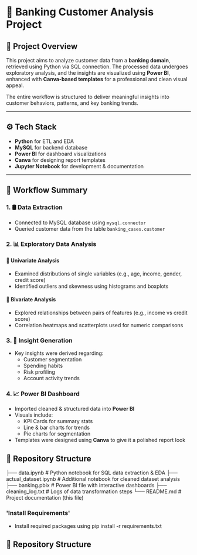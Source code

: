 # 🏦 Banking Customer Analysis Project

## 📘 Project Overview

This project aims to analyze customer data from a **banking domain**, retrieved using Python via SQL connection. The processed data undergoes exploratory analysis, and the insights are visualized using **Power BI**, enhanced with **Canva-based templates** for a professional and clean visual appeal.

The entire workflow is structured to deliver meaningful insights into customer behaviors, patterns, and key banking trends.

---

## ⚙️ Tech Stack

- **Python** for ETL and EDA
- **MySQL** for backend database
- **Power BI** for dashboard visualizations
- **Canva** for designing report templates
- **Jupyter Notebook** for development & documentation

---

## 🔁 Workflow Summary

### 1. 🛢️ Data Extraction
- Connected to MySQL database using `mysql.connector`
- Queried customer data from the table `banking_cases.customer`

### 2. 📊 Exploratory Data Analysis
#### 🔹 Univariate Analysis
- Examined distributions of single variables (e.g., age, income, gender, credit score)
- Identified outliers and skewness using histograms and boxplots

#### 🔹 Bivariate Analysis
- Explored relationships between pairs of features (e.g., income vs credit score)
- Correlation heatmaps and scatterplots used for numeric comparisons

### 3. 🧠 Insight Generation
- Key insights were derived regarding:
  - Customer segmentation
  - Spending habits
  - Risk profiling
  - Account activity trends

### 4. 📈 Power BI Dashboard
- Imported cleaned & structured data into **Power BI**
- Visuals include:
  - KPI Cards for summary stats
  - Line & bar charts for trends
  - Pie charts for segmentation
- Templates were designed using **Canva** to give it a polished report look

## 📁 Repository Structure
├── data.ipynb # Python notebook for SQL data extraction & EDA
├── actual_dataset.ipynb # Additional notebook for cleaned dataset analysis
├── banking.pbix # Power BI file with interactive dashboards
├── cleaning_log.txt # Logs of data transformation steps
└── README.md # Project documentation (this file)

### 'Install Requirements'
- Install required packages using pip install -r requirements.txt


## 📁 Repository Structure

